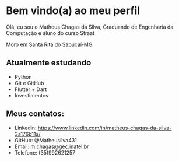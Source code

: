 # Bem vindo(a) ao meu perfil

Olá, eu sou o Matheus Chagas da Silva, Graduando de Engenharia da Computação e aluno do curso Straat

Moro em Santa Rita do Sapucaí-MG
## Atualmente estudando

- Python
- Git e GitHub
- Flutter + Dart
- Investimentos

## Meus contatos:

- Linkedin: https://www.linkedin.com/in/matheus-chagas-da-silva-3a176b11a/
- GitHub: @Matheusilva431
- Email: m.chagas@gec.inatel.br
- Telefone: (35)992621257
